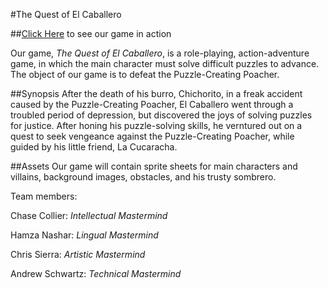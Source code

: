 #The Quest of El Caballero

##[Click Here](http://TheCCollier.github.io/Game) to see our game in action

Our game, <i>The Quest of El Caballero</i>, is a role-playing, action-adventure game, in which the main character must solve difficult puzzles to advance. The object of our game is to defeat the Puzzle-Creating Poacher.

##Synopsis
After the death of his burro, Chichorito, in a freak accident caused by the Puzzle-Creating Poacher, El Caballero went through a troubled period of depression, but discovered the joys of solving puzzles for justice. After honing his puzzle-solving skills, he verntured out on a quest to seek vengeance against the Puzzle-Creating Poacher, while guided by his little friend, La Cucaracha.

##Assets
Our game will contain sprite sheets for main characters and villains, background images, obstacles, and his trusty sombrero.



Team members:

Chase Collier:
*Intellectual Mastermind*

Hamza Nashar:
*Lingual Mastermind*

Chris Sierra:
*Artistic Mastermind*

Andrew Schwartz: 
*Technical Mastermind*
